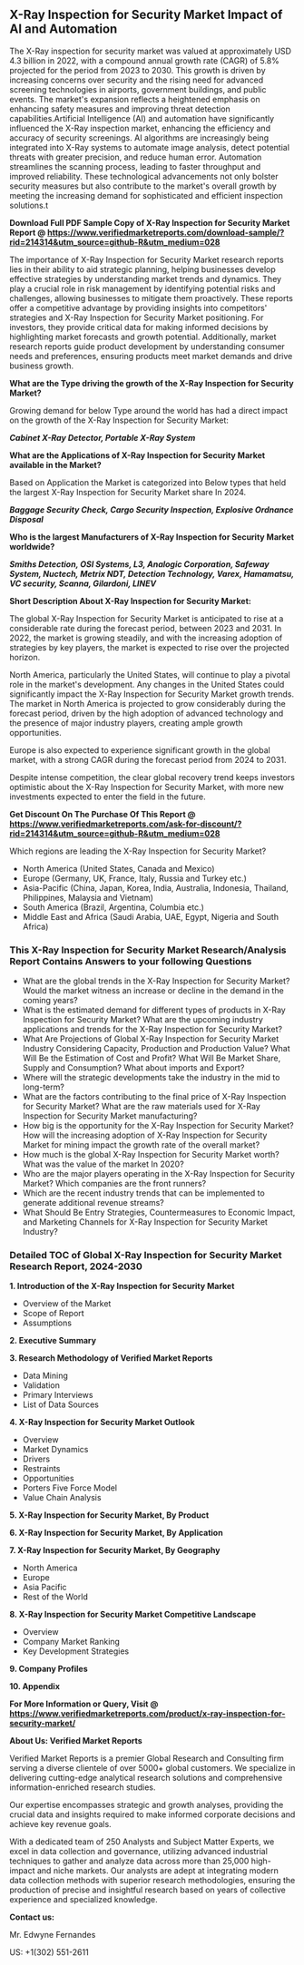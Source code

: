 <h2>X-Ray Inspection for Security Market Impact of AI and Automation</h2>The X-Ray inspection for security market was valued at approximately USD 4.3 billion in 2022, with a compound annual growth rate (CAGR) of 5.8% projected for the period from 2023 to 2030. This growth is driven by increasing concerns over security and the rising need for advanced screening technologies in airports, government buildings, and public events. The market's expansion reflects a heightened emphasis on enhancing safety measures and improving threat detection capabilities.Artificial Intelligence (AI) and automation have significantly influenced the X-Ray inspection market, enhancing the efficiency and accuracy of security screenings. AI algorithms are increasingly being integrated into X-Ray systems to automate image analysis, detect potential threats with greater precision, and reduce human error. Automation streamlines the scanning process, leading to faster throughput and improved reliability. These technological advancements not only bolster security measures but also contribute to the market's overall growth by meeting the increasing demand for sophisticated and efficient inspection solutions.t</p><p id="" class=""><strong>Download Full PDF Sample Copy of X-Ray Inspection for Security Market Report @ <a href="https://www.verifiedmarketreports.com/download-sample/?rid=214314&utm_source=github-R&utm_medium=028" target="_blank">https://www.verifiedmarketreports.com/download-sample/?rid=214314&utm_source=github-R&utm_medium=028</a></strong></p><p>The importance of&nbsp;X-Ray Inspection for Security Market research reports lies in their ability to aid strategic planning, helping businesses develop effective strategies by understanding market trends and dynamics. They play a crucial role in risk management by identifying potential risks and challenges, allowing businesses to mitigate them proactively. These reports offer a competitive advantage by providing insights into competitors' strategies and X-Ray Inspection for Security Market positioning. For investors, they provide critical data for making informed decisions by highlighting market forecasts and growth potential. Additionally, market research reports guide product development by understanding consumer needs and preferences, ensuring products meet market demands and drive business growth.</p><p><strong>What are the&nbsp;Type driving the growth of the X-Ray Inspection for Security Market?</strong></p><p id="" class="">Growing demand for below Type around the world has had a direct impact on the growth of the X-Ray Inspection for Security Market:</p><em><strong>Cabinet X-Ray Detector, Portable X-Ray System</strong></em></p><strong>What are the&nbsp;Applications&nbsp;of X-Ray Inspection for Security Market available in the Market?</strong></p><p id="" class="">Based on Application the Market is categorized into Below types that held the largest X-Ray Inspection for Security Market share In 2024.</p><em><strong>Baggage Security Check, Cargo Security Inspection, Explosive Ordnance Disposal</strong></em></p><strong>Who is the largest Manufacturers of X-Ray Inspection for Security Market worldwide?</strong></p><p><em><strong>Smiths Detection, OSI Systems, L3, Analogic Corporation, Safeway System, Nuctech, Metrix NDT, Detection Technology, Varex, Hamamatsu, VC security, Scanna, Gilardoni, LINEV</strong></em></p><p id="" class=""><strong>Short Description About X-Ray Inspection for Security Market:</strong></p><p>The global X-Ray Inspection for Security Market is anticipated to rise at a considerable rate during the forecast period, between 2023 and 2031. In 2022, the market is growing steadily, and with the increasing adoption of strategies by key players, the market is expected to rise over the projected horizon.</p><p>North America, particularly the United States, will continue to play a pivotal role in the market's development. Any changes in the United States could significantly impact the X-Ray Inspection for Security Market growth trends. The market in North America is projected to grow considerably during the forecast period, driven by the high adoption of advanced technology and the presence of major industry players, creating ample growth opportunities.</p><p>Europe is also expected to experience significant growth in the global market, with a strong CAGR during the forecast period from 2024 to 2031.</p><p>Despite intense competition, the clear global recovery trend keeps investors optimistic about the X-Ray Inspection for Security Market, with more new investments expected to enter the field in the future.</p><p id="" class=""><strong>Get Discount On The Purchase Of This Report @ <a href="https://www.verifiedmarketreports.com/ask-for-discount/?rid=214314&utm_source=github-R&utm_medium=028" target="_blank">https://www.verifiedmarketreports.com/ask-for-discount/?rid=214314&utm_source=github-R&utm_medium=028</a></strong></p>Which regions are leading the X-Ray Inspection for Security Market?</p><ul><li>North America (United States, Canada and Mexico)</li><li>Europe (Germany, UK, France, Italy, Russia and Turkey etc.)</li><li>Asia-Pacific (China, Japan, Korea, India, Australia, Indonesia, Thailand, Philippines, Malaysia and Vietnam)</li><li>South America (Brazil, Argentina, Columbia etc.)</li><li>Middle East and Africa (Saudi Arabia, UAE, Egypt, Nigeria and South Africa)</li></ul><h3 id="" class="">This X-Ray Inspection for Security Market Research/Analysis Report Contains Answers to your following Questions</h3><ul><li>What are the global trends in the X-Ray Inspection for Security Market? Would the market witness an increase or decline in the demand in the coming years?</li><li>What is the estimated demand for different types of products in X-Ray Inspection for Security Market? What are the upcoming industry applications and trends for the X-Ray Inspection for Security Market?</li><li>What Are Projections of Global X-Ray Inspection for Security Market Industry Considering Capacity, Production and Production Value? What Will Be the Estimation of Cost and Profit? What Will Be Market Share, Supply and Consumption? What about imports and Export?</li><li>Where will the strategic developments take the industry in the mid to long-term?</li><li>What are the factors contributing to the final price of X-Ray Inspection for Security Market? What are the raw materials used for X-Ray Inspection for Security Market manufacturing?</li><li>How big is the opportunity for the X-Ray Inspection for Security Market? How will the increasing adoption of X-Ray Inspection for Security Market for mining impact the growth rate of the overall market?</li><li>How much is the global X-Ray Inspection for Security Market worth? What was the value of the market In 2020?</li><li>Who are the major players operating in the X-Ray Inspection for Security Market? Which companies are the front runners?</li><li>Which are the recent industry trends that can be implemented to generate additional revenue streams?</li><li>What Should Be Entry Strategies, Countermeasures to Economic Impact, and Marketing Channels for X-Ray Inspection for Security Market Industry?</li></ul><h3 id="" class="">Detailed TOC of Global X-Ray Inspection for Security Market Research Report, 2024-2030</h3><p id="" class=""><strong>1. Introduction of the X-Ray Inspection for Security Market</strong></p><ul><li>Overview of the Market</li><li>Scope of Report</li><li>Assumptions</li></ul><p id="" class=""><strong>2. Executive Summary</strong></p><p id="" class=""><strong>3. Research Methodology of Verified Market Reports</strong></p><ul><li>Data Mining</li><li>Validation</li><li>Primary Interviews</li><li>List of Data Sources</li></ul><p id="" class=""><strong>4. X-Ray Inspection for Security Market Outlook</strong></p><ul><li>Overview</li><li>Market Dynamics</li><li>Drivers</li><li>Restraints</li><li>Opportunities</li><li>Porters Five Force Model</li><li>Value Chain Analysis</li></ul><p id="" class=""><strong>5. X-Ray Inspection for Security Market, By Product</strong></p><p id="" class=""><strong>6. X-Ray Inspection for Security Market, By Application</strong></p><p id="" class=""><strong>7. X-Ray Inspection for Security Market, By Geography</strong></p><ul><li>North America</li><li>Europe</li><li>Asia Pacific</li><li>Rest of the World</li></ul><p id="" class=""><strong>8. X-Ray Inspection for Security Market Competitive Landscape</strong></p><ul><li>Overview</li><li>Company Market Ranking</li><li>Key Development Strategies</li></ul><p id="" class=""><strong>9. Company Profiles</strong></p><p id="" class=""><strong>10. Appendix</strong></p><p id="" class=""><strong>For More Information or Query, Visit @ <a href="https://www.verifiedmarketreports.com/product/x-ray-inspection-for-security-market/" target="_blank">https://www.verifiedmarketreports.com/product/x-ray-inspection-for-security-market/</a></strong></p><p id="" class=""><strong>About Us: Verified Market Reports</strong></p><p id="" class="">Verified Market Reports is a premier Global Research and Consulting firm serving a diverse clientele of over 5000+ global customers. We specialize in delivering cutting-edge analytical research solutions and comprehensive information-enriched research studies.</p><p id="" class="">Our expertise encompasses strategic and growth analyses, providing the crucial data and insights required to make informed corporate decisions and achieve key revenue goals.</p><p id="" class="">With a dedicated team of 250 Analysts and Subject Matter Experts, we excel in data collection and governance, utilizing advanced industrial techniques to gather and analyze data across more than 25,000 high-impact and niche markets. Our analysts are adept at integrating modern data collection methods with superior research methodologies, ensuring the production of precise and insightful research based on years of collective experience and specialized knowledge.</p><p id="" class=""><strong>Contact us:</strong></p><p id="" class="">Mr. Edwyne Fernandes</p><p id="" class="">US: +1(302) 551-2611</p>